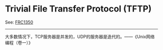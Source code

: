 # Trivial File Transfer Protocol (TFTP)

See: [FRC1350](https://tools.ietf.org/html/rfc1350)

---

大多数情况下，TCP服务器是并发的，UDP的服务器是迭代的。——《Unix网络编程（卷一）》
